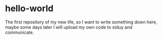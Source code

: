 # hello-world
The first repository of my new life, so I want to write something down here, maybe some days later I will upload my own code to stduy and communicate.
